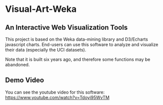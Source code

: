 # Visual-Art-Weka

## An Interactive Web Visualization Tools
This project is based on the Weka data-mining library and D3/Echarts javascript charts.
End-users can use this software to analyze and visualize their data (especially the UCI datasets).

Note that it is built six years ago, and therefore some functions may be abandoned.

## Demo Video
You can see the youtube video for this software:
https://www.youtube.com/watch?v=Tdoyi95WvTM
